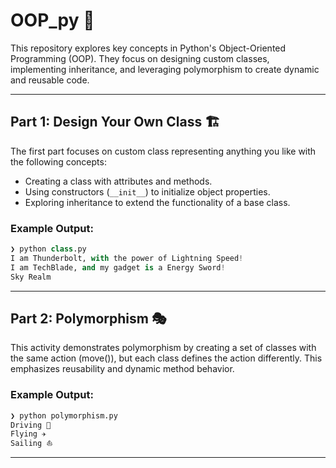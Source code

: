 # OOP_py 🚀

This repository explores key concepts in Python's Object-Oriented Programming (OOP). They focus on designing custom classes, 
implementing inheritance, and leveraging polymorphism to create dynamic and reusable code.

---

## Part 1: Design Your Own Class 🏗️

The first part focuses on custom class representing anything you like with the following concepts:
- Creating a class with attributes and methods.
- Using constructors (`__init__`) to initialize object properties.
- Exploring inheritance to extend the functionality of a base class.

### Example Output:
```python
❯ python class.py
I am Thunderbolt, with the power of Lightning Speed!
I am TechBlade, and my gadget is a Energy Sword!
Sky Realm
```

---

## Part 2: Polymorphism 🎭

This activity demonstrates polymorphism by creating a set of classes with the same action (move()), but each class defines 
the action differently. This emphasizes reusability and dynamic method behavior.

### Example Output:
```python
❯ python polymorphism.py 
Driving 🚗
Flying ✈️
Sailing ⛵
```
---
